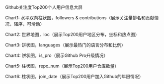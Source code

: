 Github关注度Top200个人用户信息大屏 

Chart1: 水平双向柱状图，followers & contributions（展示关注量排名和贡献情况，降序，可滑动）

Chart2: 世界地图，loc（展示Top200用户地区分布，坐标和热点图）

Chart3: 饼状图，languages（展示最热门的语言分布和比例）

Chart4: 饼状图，is_pro（展示Github Pro升级情况）

Chart5: 柱状图，repo_num（展示Top200用户仓库数量）

Chart6: 柱状图，join_date（展示Top200用户加入Github的年限情况）